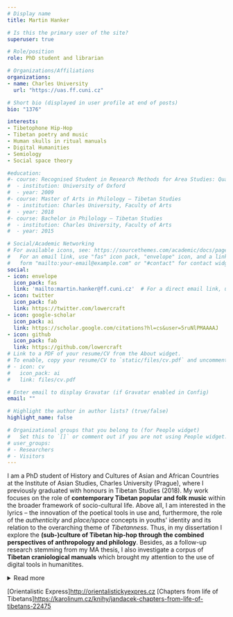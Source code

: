 ```yaml
---
# Display name
title: Martin Hanker

# Is this the primary user of the site?
superuser: true

# Role/position
role: PhD student and librarian

# Organizations/Affiliations
organizations:
- name: Charles University
  url: "https://uas.ff.cuni.cz"

# Short bio (displayed in user profile at end of posts)
bio: "1376"

interests:
- Tibetophone Hip-Hop
- Tibetan poetry and music
- Human skulls in ritual manuals
- Digital Humanities
- Semiology
- Social space theory

#education:
#- course: Recognised Student in Research Methods for Area Studies: Qualitative Methods
#  - institution: University of Oxford
#  - year: 2009
#- course: Master of Arts in Philology – Tibetan Studies
#  - institution: Charles University, Faculty of Arts
#  - year: 2018
#- course: Bachelor in Philology – Tibetan Studies
#  - institution: Charles University, Faculty of Arts
#  - year: 2015

# Social/Academic Networking
# For available icons, see: https://sourcethemes.com/academic/docs/page-builder/#icons
#   For an email link, use "fas" icon pack, "envelope" icon, and a link in the
#   form "mailto:your-email@example.com" or "#contact" for contact widget.
social:
- icon: envelope
  icon_pack: fas
  link: 'mailto:martin.hanker@ff.cuni.cz'  # For a direct email link, use "mailto:martin.hanker@ff.cuni.cz".
- icon: twitter
  icon_pack: fab
  link: https://twitter.com/lowercraft
- icon: google-scholar
  icon_pack: ai
  link: https://scholar.google.com/citations?hl=cs&user=5ruNlPMAAAAJ
- icon: github
  icon_pack: fab
  link: https://github.com/lowercraft
# Link to a PDF of your resume/CV from the About widget.
# To enable, copy your resume/CV to `static/files/cv.pdf` and uncomment the lines below.
# - icon: cv
#   icon_pack: ai
#   link: files/cv.pdf

# Enter email to display Gravatar (if Gravatar enabled in Config)
email: ""

# Highlight the author in author lists? (true/false)
highlight_name: false

# Organizational groups that you belong to (for People widget)
#   Set this to `[]` or comment out if you are not using People widget.
# user_groups:
# - Researchers
# - Visitors
---
```


I am a PhD student of History and Cultures of Asian and African Countries at the Institute of Asian Studies, Charles University (Prague), where I previously graduated with honours in Tibetan Studies (2018). My work focuses on the role of **contemporary Tibetan popular and folk music** within the broader framework of socio-cultural life. Above all, I am interested in the lyrics – the innovation of the poetical tools in use and, furthermore, the role of the *authenticity* and *place/space* concepts in youths' identity and its relation to the overarching theme of *Tibetanness*. Thus, in my dissertation I explore the **(sub-)culture of Tibetan hip-hop through the combined perspectives of anthropology and philology**. Besides, as a follow-up research stemming from my MA thesis, I also investigate a corpus of **Tibetan craniological manuals** which brought my attention to the use of digital tools in humanitites.
<details><summary>Read more</summary>
<br/>
<p>
Since 2018, I have worked for the Oriental Institute of the Czech Academy of Sciences as an editor-in-chief of an online [Tibetan-English-Czech dictionary](https://linguatools.info/tibendicts/) (in *beta*) and a cataloguist of old Tibetan manuscripts. Furthermore, as a librarian and junior research assistant, I have been responsible for the Tibetan collection at my *alma mater* since 2016. I am also one of the founding members of the Czech association of Orientalists called [Orientalistic Express] which aims to support cross-disciplinary cooperation and research popularisation. In 2019, receiving a scholarship from the Anglo-Czech Educational Fund enabled me to become a Recognised Student at the University of Oxford where I was focusing on advancing my skills in research design and qualitative methodology. Earlier the same year, I partook a CEEPUS internship at the Wiener Universität where I attended lectures on TEI principles and XML encoding. My research was repeatedly supported by the Charles University, including funding of two field research trips to Mustang (Nepal) and Dharamsala (India).
<br/>
In 2019, I have co-authored an open access e-monograph called *[Chapters from life of Tibetans]* (in English) and published several articles (in Czech) throughout the years. My participation in international conferences included e.g. the 17th Annual Conference of the European Association for the Study of Religions (Tartu) or the 19th colloquium Orientalia Antiqua Nova (Pilsen). In 2019, I organised a student conference for PhD students of Asian studies from all Czech universities. Throughout the years, I gave multiple public lectures on various Tibet-related topics, namely at the One World Festival or as part of the TGSS at the Faculty of Oriental Studies in Oxford.
</p>
</details>

[Orientalistic Express]http://orientalistickyexpres.cz
[Chapters from life of Tibetans]https://karolinum.cz/knihy/jandacek-chapters-from-life-of-tibetans-22475
